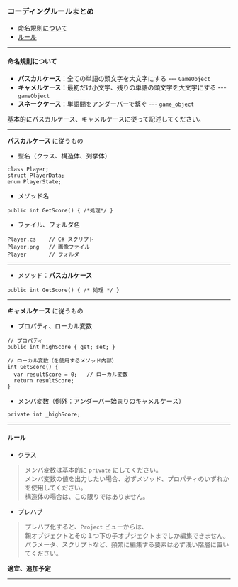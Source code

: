 
### コーディングルールまとめ

* [命名規則について](#hd1)
* [ルール](#hd2)

---
#### 命名規則について <a name = "hd1">
- **パスカルケース**：全ての単語の頭文字を大文字にする --- `GameObject`
- **キャメルケース**：最初だけ小文字、残りの単語の頭文字を大文字にする --- `gameObject`
- **スネークケース**：単語間をアンダーバーで繋ぐ --- `game_object`

基本的にパスカルケース、キャメルケースに従って記述してください。

---
**パスカルケース** に従うもの

- 型名（クラス、構造体、列挙体）
~~~
class Player;
struct PlayerData;
enum PlayerState;
~~~

- メソッド名
~~~
public int GetScore() { /*処理*/ }
~~~

- ファイル、フォルダ名
~~~
Player.cs    // C# スクリプト
Player.png   // 画像ファイル
Player       // フォルダ
~~~

---
- メソッド：**パスカルケース**
~~~
public int GetScore() { /* 処理 */ }
~~~

---
**キャメルケース** に従うもの

- プロパティ、ローカル変数
~~~
// プロパティ
public int highScore { get; set; }

// ローカル変数（を使用するメソッド内部）
int GetScore() {
  var resultScore = 0;   // ローカル変数
  return resultScore;
}
~~~

- メンバ変数（例外：アンダーバー始まりのキャメルケース）
~~~
private int _highScore;
~~~

---
#### ルール <a name = "hd2">

- クラス

> メンバ変数は基本的に `private` にしてください。  
> メンバ変数の値を出力したい場合、必ずメソッド、プロパティのいずれかを使用してください。  
> 構造体の場合は、この限りではありません。

- プレハブ

> プレハブ化すると、`Project` ビューからは、  
> 親オブジェクトとその１つ下の子オブジェクトまでしか編集できません。  
> パラメータ、スクリプトなど、頻繁に編集する要素は必ず浅い階層に置いてください。

**適宜、追加予定**

---
